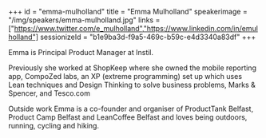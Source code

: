 +++
id = "emma-mulholland"
title = "Emma Mulholland"
speakerimage = "/img/speakers/emma-mulholland.jpg"
links = ["https://www.twitter.com/e_mulholland","https://www.linkedin.com/in/emulholland"]
sessionizeId = "b1e9ba3d-f9a5-469c-b59c-e4d3340a83df"
+++

Emma is Principal Product Manager at Instil.

Previously she worked at ShopKeep where she owned the mobile reporting app, CompoZed labs, an XP (extreme programming) set up which uses Lean techniques and Design Thinking to solve business problems, Marks & Spencer, and Tesco.com

Outside work Emma is a co-founder and organiser of ProductTank Belfast, Product Camp Belfast and LeanCoffee Belfast and loves being outdoors, running, cycling and hiking.